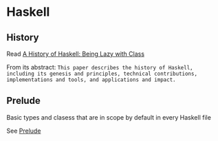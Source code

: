 # Haskell

## History
Read [A History of Haskell: Being Lazy with Class](https://www.microsoft.com/en-us/research/wp-content/uploads/2016/07/history.pdf)

From its abstract:
`This paper describes the history of Haskell, including its genesis and principles, technical contributions, implementations and tools, and applications and impact.`

## Prelude

Basic types and clasess that are in scope by default in every Haskell file

See [Prelude](Prelude.md)
